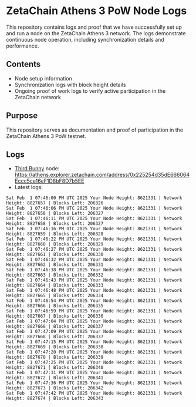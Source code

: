 # ZetaChain Athens 3 PoW Node Logs
This repository contains logs and proof that we have successfully set up and run a node on the ZetaChain Athens 3 network. The logs demonstrate continuous node operation, including synchronization details and performance.

## Contents
- Node setup information
- Synchronization logs with block height details
- Ongoing proof of work logs to verify active participation in the ZetaChain network

## Purpose
This repository serves as documentation and proof of participation in the ZetaChain Athens 3 PoW testnet.

## Logs

- [Third Bunny](https://thirdbunny.xyz/) node: https://athens.explorer.zetachain.com/address/0x225254d35dE666064Eccc5ce16eF1D8bF8D7b5EE
- Latest logs:
```
Sat Feb  1 07:46:00 PM UTC 2025 Your Node Height: 8621331 | Network Height: 8827657 | Blocks Left: 206326
Sat Feb  1 07:46:06 PM UTC 2025 Your Node Height: 8621331 | Network Height: 8827658 | Blocks Left: 206327
Sat Feb  1 07:46:11 PM UTC 2025 Your Node Height: 8621331 | Network Height: 8827658 | Blocks Left: 206327
Sat Feb  1 07:46:16 PM UTC 2025 Your Node Height: 8621331 | Network Height: 8827659 | Blocks Left: 206328
Sat Feb  1 07:46:22 PM UTC 2025 Your Node Height: 8621331 | Network Height: 8827660 | Blocks Left: 206329
Sat Feb  1 07:46:27 PM UTC 2025 Your Node Height: 8621331 | Network Height: 8827661 | Blocks Left: 206330
Sat Feb  1 07:46:32 PM UTC 2025 Your Node Height: 8621331 | Network Height: 8827662 | Blocks Left: 206331
Sat Feb  1 07:46:38 PM UTC 2025 Your Node Height: 8621331 | Network Height: 8827663 | Blocks Left: 206332
Sat Feb  1 07:46:43 PM UTC 2025 Your Node Height: 8621331 | Network Height: 8827664 | Blocks Left: 206333
Sat Feb  1 07:46:48 PM UTC 2025 Your Node Height: 8621331 | Network Height: 8827665 | Blocks Left: 206334
Sat Feb  1 07:46:54 PM UTC 2025 Your Node Height: 8621331 | Network Height: 8827666 | Blocks Left: 206335
Sat Feb  1 07:46:59 PM UTC 2025 Your Node Height: 8621331 | Network Height: 8827667 | Blocks Left: 206336
Sat Feb  1 07:47:04 PM UTC 2025 Your Node Height: 8621331 | Network Height: 8827668 | Blocks Left: 206337
Sat Feb  1 07:47:09 PM UTC 2025 Your Node Height: 8621331 | Network Height: 8827668 | Blocks Left: 206337
Sat Feb  1 07:47:15 PM UTC 2025 Your Node Height: 8621331 | Network Height: 8827669 | Blocks Left: 206338
Sat Feb  1 07:47:20 PM UTC 2025 Your Node Height: 8621331 | Network Height: 8827670 | Blocks Left: 206339
Sat Feb  1 07:47:25 PM UTC 2025 Your Node Height: 8621331 | Network Height: 8827671 | Blocks Left: 206340
Sat Feb  1 07:47:31 PM UTC 2025 Your Node Height: 8621331 | Network Height: 8827672 | Blocks Left: 206341
Sat Feb  1 07:47:36 PM UTC 2025 Your Node Height: 8621331 | Network Height: 8827673 | Blocks Left: 206342
Sat Feb  1 07:47:42 PM UTC 2025 Your Node Height: 8621331 | Network Height: 8827674 | Blocks Left: 206343
```
